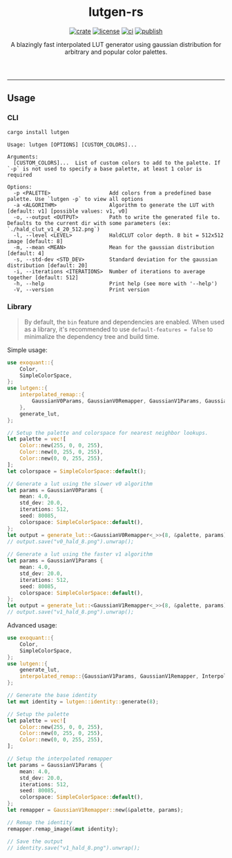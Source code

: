 <header>
    <h1 align="center">lutgen-rs</h1>
    <p align="center">
        <a href="https://crates.io/crates/lutgen"><img alt="crate" src="https://img.shields.io/crates/v/lutgen?style=for-the-badge" /></a>
        <a href="./LICENSE"><img alt="license" src="https://img.shields.io/badge/license-MIT-blue?style=for-the-badge" /></a>
        <a href="https://github.com/ozwaldorf/lutgen-rs/actions/workflows/rust.yml"><img alt="ci" src="https://img.shields.io/github/actions/workflow/status/ozwaldorf/lutgen-rs/rust.yml?label=CI&style=for-the-badge" /></a>
        <a href="https://github.com/ozwaldorf/lutgen-rs/actions/workflows/publish.yml"><img alt="publish" src="https://img.shields.io/github/actions/workflow/status/ozwaldorf/lutgen-rs/publish.yml?label=Publish&style=for-the-badge" /></a>
    </p>
    <p align="center">
        A blazingly fast interpolated LUT generator using gaussian distribution for arbitrary and popular color palettes.
    </p>
</header>

---

## Usage

### CLI

```bash
cargo install lutgen
```

```text
Usage: lutgen [OPTIONS] [CUSTOM_COLORS]...

Arguments:
  [CUSTOM_COLORS]...  List of custom colors to add to the palette. If `-p` is not used to specify a base palette, at least 1 color is required

Options:
  -p <PALETTE>                   Add colors from a predefined base palette. Use `lutgen -p` to view all options
  -a <ALGORITHM>                 Algorithm to generate the LUT with [default: v1] [possible values: v1, v0]
  -o, --output <OUTPUT>          Path to write the generated file to. Defaults to the current dir with some parameters (ex: `./hald_clut_v1_4_20_512.png`)
  -l, --level <LEVEL>            HaldCLUT color depth. 8 bit = 512x512 image [default: 8]
  -m, --mean <MEAN>              Mean for the gaussian distribution [default: 4]
  -s, --std-dev <STD_DEV>        Standard deviation for the gaussian distribution [default: 20]
  -i, --iterations <ITERATIONS>  Number of iterations to average together [default: 512]
  -h, --help                     Print help (see more with '--help')
  -V, --version                  Print version
```

### Library

> By default, the `bin` feature and dependencies are enabled.
> When used as a library, it's recommended to use `default-features = false` to minimalize the dependency tree and build time.

Simple usage:

```rust
use exoquant::{
    Color,
    SimpleColorSpace,
};
use lutgen::{
    interpolated_remap::{
        GaussianV0Params, GaussianV0Remapper, GaussianV1Params, GaussianV1Remapper
    },
    generate_lut,
};

// Setup the palette and colorspace for nearest neighbor lookups.
let palette = vec![
    Color::new(255, 0, 0, 255),
    Color::new(0, 255, 0, 255),
    Color::new(0, 0, 255, 255),
];
let colorspace = SimpleColorSpace::default();

// Generate a lut using the slower v0 algorithm
let params = GaussianV0Params {
    mean: 4.0,
    std_dev: 20.0,
    iterations: 512,
    seed: 80085,
    colorspace: SimpleColorSpace::default(),
};
let output = generate_lut::<GaussianV0Remapper<_>>(8, &palette, params);
// output.save("v0_hald_8.png").unwrap();
    
// Generate a lut using the faster v1 algorithm
let params = GaussianV1Params {
    mean: 4.0,
    std_dev: 20.0,
    iterations: 512,
    seed: 80085,
    colorspace: SimpleColorSpace::default(),
};
let output = generate_lut::<GaussianV1Remapper<_>>(8, &palette, params);
// output.save("v1_hald_8.png").unwrap();
```

Advanced usage:

```rust
use exoquant::{
    Color,
    SimpleColorSpace,
};
use lutgen::{
    generate_lut,
    interpolated_remap::{GaussianV1Params, GaussianV1Remapper, InterpolatedRemapper},
};

// Generate the base identity
let mut identity = lutgen::identity::generate(8);

// Setup the palette
let palette = vec![
    Color::new(255, 0, 0, 255),
    Color::new(0, 255, 0, 255),
    Color::new(0, 0, 255, 255),
];

// Setup the interpolated remapper
let params = GaussianV1Params {
    mean: 4.0,
    std_dev: 20.0,
    iterations: 512,
    seed: 80085,
    colorspace: SimpleColorSpace::default(),
};
let remapper = GaussianV1Remapper::new(&palette, params);

// Remap the identity
remapper.remap_image(&mut identity);

// Save the output
// identity.save("v1_hald_8.png").unwrap();
```

